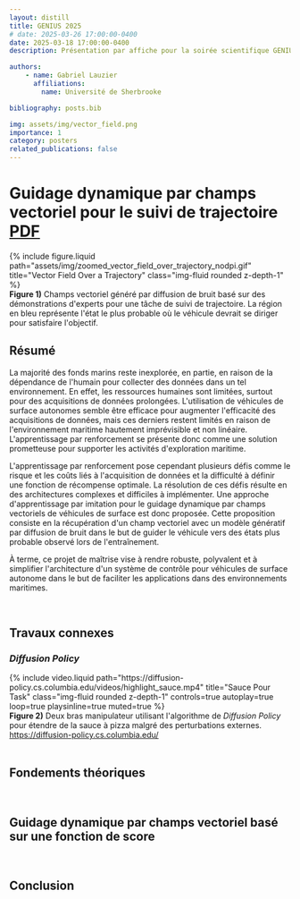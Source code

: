 ```yaml
---
layout: distill
title: GENIUS 2025
# date: 2025-03-26 17:00:00-0400
date: 2025-03-18 17:00:00-0400
description: Présentation par affiche pour la soirée scientifique GENIUS 2025

authors:
    - name: Gabriel Lauzier
      affiliations:
        name: Université de Sherbrooke

bibliography: posts.bib

img: assets/img/vector_field.png
importance: 1
category: posters
related_publications: false
---
```


# Guidage dynamique par champs vectoriel pour le suivi de trajectoire <a href="/assets/pdf/genius25_poster.pdf" target="_blank" rel="noopener noreferrer" class="btn z-depth-0 btn-pdf">PDF</a>

<div class="row justify-content-sm-center">
    <div class="col-sm mt-3 mt-md-0">
        {% include figure.liquid path="assets/img/zoomed_vector_field_over_trajectory_nodpi.gif" title="Vector Field Over a Trajectory" class="img-fluid rounded z-depth-1" %}
    </div>
</div>
<div class="caption">
    <b>Figure 1)</b> Champs vectoriel généré par diffusion de bruit basé sur des démonstrations d'experts pour une tâche de suivi de trajectoire. La région en bleu représente l'état le plus probable où le véhicule devrait se diriger pour satisfaire l'objectif.
</div>

## Résumé
La majorité des fonds marins reste inexplorée, en partie, en raison de la dépendance de l'humain pour collecter des
données dans un tel environnement. En effet, les ressources humaines sont limitées, surtout pour des acquisitions de
données prolongées. L'utilisation de véhicules de surface autonomes semble être efficace pour augmenter l'efficacité des
acquisitions de données, mais ces derniers restent limités en raison de l'environnement maritime hautement imprévisible
et non linéaire. L'apprentissage par renforcement se présente donc comme une solution prometteuse pour supporter les
activités d'exploration maritime.

L'apprentissage par renforcement pose cependant plusieurs défis comme le risque et les coûts liés à l'acquisition de
données et la difficulté à définir une fonction de récompense optimale. La résolution de ces défis résulte en des
architectures complexes et difficiles à implémenter. Une approche d'apprentissage par imitation pour le guidage dynamique
par champs vectoriels de véhicules de surface est donc proposée. Cette proposition consiste en la récupération d'un champ
vectoriel avec un modèle génératif par diffusion de bruit dans le but de guider le véhicule vers des états plus probable
observé lors de l'entraînement.

À terme, ce projet de maîtrise vise à rendre robuste, polyvalent et à simplifier l'architecture d'un système de contrôle pour
véhicules de surface autonome dans le but de faciliter les applications dans des environnements maritimes.

<br>

## Travaux connexes
### <i>Diffusion Policy</i>

<div class="row justify-content-sm-center">
    <div class="col-sm mt-3 mt-md-0">
        {% include video.liquid path="https://diffusion-policy.cs.columbia.edu/videos/highlight_sauce.mp4" title="Sauce Pour Task" class="img-fluid rounded z-depth-1" controls=true autoplay=true loop=true playsinline=true muted=true %}
    </div>
</div>
<div class="caption">
    <b>Figure 2)</b> Deux bras manipulateur utilisant l'algorithme de <i>Diffusion Policy</i> <d-cite key="chi_diffusion_2024"></d-cite> pour étendre de la sauce à pizza malgré des perturbations externes. <d-footnote><a href="https://diffusion-policy.cs.columbia.edu/">https://diffusion-policy.cs.columbia.edu/</a></d-footnote>
</div>

<br>

## Fondements théoriques

<br>

## Guidage dynamique par champs vectoriel basé sur une fonction de score

<br>

## Conclusion

